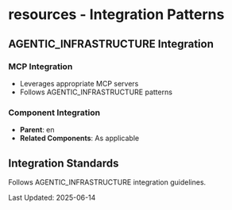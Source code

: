 # resources - Integration Patterns

## AGENTIC_INFRASTRUCTURE Integration

### MCP Integration
- Leverages appropriate MCP servers
- Follows AGENTIC_INFRASTRUCTURE patterns

### Component Integration
- **Parent**: en
- **Related Components**: As applicable

## Integration Standards

Follows AGENTIC_INFRASTRUCTURE integration guidelines.

Last Updated: 2025-06-14
